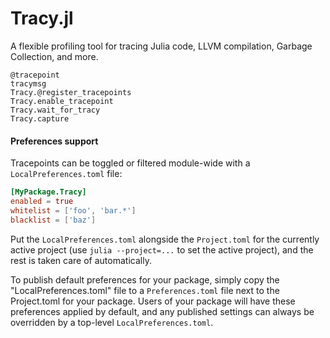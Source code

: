 # Tracy.jl

A flexible profiling tool for tracing Julia code, LLVM compilation, Garbage Collection, and more.

```@docs
@tracepoint
tracymsg
Tracy.@register_tracepoints
Tracy.enable_tracepoint
Tracy.wait_for_tracy
Tracy.capture
```

#### Preferences support

Tracepoints can be toggled or filtered module-wide with a `LocalPreferences.toml` file:

```toml
[MyPackage.Tracy]
enabled = true
whitelist = ['foo', 'bar.*']
blacklist = ['baz']
```

Put the `LocalPreferences.toml` alongside the `Project.toml` for the currently active project (use `julia --project=...` to set the active project), and the rest is taken care of automatically.

To publish default preferences for your package, simply copy the "LocalPreferences.toml" file to a `Preferences.toml` file next to the Project.toml for your package. Users of your package will have these preferences applied by default, and any published settings can always be overridden by a top-level `LocalPreferences.toml`.

